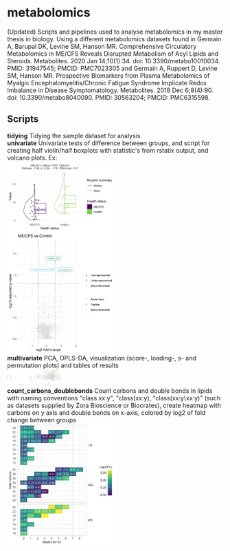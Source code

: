 # metabolomics 
(Updated) Scripts and pipelines used to analyse metabolomics in my master thesis in biology. Using a different metabolomics datasets found in Germain A, Barupal DK, Levine SM, Hanson MR. Comprehensive Circulatory Metabolomics in ME/CFS Reveals Disrupted Metabolism of Acyl Lipids and Steroids. Metabolites. 2020 Jan 14;10(1):34. doi: 10.3390/metabo10010034. PMID: 31947545; PMCID: PMC7023305 and  Germain A, Ruppert D, Levine SM, Hanson MR. Prospective Biomarkers from Plasma Metabolomics of Myalgic Encephalomyelitis/Chronic Fatigue Syndrome Implicate Redox Imbalance in Disease Symptomatology. Metabolites. 2018 Dec 6;8(4):90. doi: 10.3390/metabo8040090. PMID: 30563204; PMCID: PMC6315598.


## Scripts
**tidying** Tidying the sample dataset for analysis<br/>
**univariate** Univariate tests of difference between groups, and script for creating half violin/half boxplots with statistic's from rstatix output, and volcano plots. Ex: <br/>
<img src="plots/example_violinboxplot.png" width=50% height=50%><br/>
<img src="plots/volcanoplot.png" width=50% height=50%><br/>
**multivariate** PCA, OPLS-DA, visualization (score-, loading-, s- and permutation plots) and tables of results<br/>
<img src="plots/OPLS_scores_and_loadings.png" width=25% height=25%><br/>
**count_carbons_doublebonds** Count carbons and double bonds in lipids with naming conventions "class xx:y", "class(xx:y), "class(xx:y\xx:y)" (such as datasets supplied by Zora Bioscience or Biocrates), create heatmap with carbons on y axis and double bonds on x-axis, colored by log2 of fold change between groups <br/>
<img src="plots/LipidCarbonDoublebonds.png" width=50% height=50%><br/>
